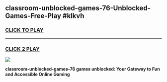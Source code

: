 
## classroom-unblocked-games-76-Unblocked-Games-Free-Play #klkvh
<h3>
<a href="https://us.freeplayer.one?title=classroom-unblocked-games-76&ref=9M">CLICK TO PLAY</a></h3>
<hr>

<h3>
<a href="https://us.freeplayer.one?title=classroom-unblocked-games-76&ref=9M">CLICK 2 PLAY</a>
  
</h3>

<a href="https://us.freeplayer.one?title=classroom-unblocked-games-76&ref=9M"><img src="https://clearcache.store/games.png"></a>


**classroom-unblocked-games-76 games unblocked: Your Gateway to Fun and Accessible Online Gaming**
